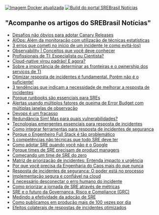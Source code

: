 [![Imagem Docker atualizada](https://github.com/srebrasil/srebrasil.github.io/actions/workflows/docker-build.yml/badge.svg)](https://github.com/srebrasil/srebrasil.github.io/actions/workflows/docker-build.yml)
[![Build do portal SREBrasil Notícias](https://github.com/srebrasil/srebrasil.github.io/actions/workflows/pages/pages-build-deployment/badge.svg)](https://github.com/srebrasil/srebrasil.github.io/actions/workflows/pages/pages-build-deployment)

## "Acompanhe os artigos do SREBrasil Notícias"
<!-- BLOGPOSTS:START -->
- [Desafios não óbvios para adotar Canary Releases](http://destaque.srebrasil.com/when-to-kill-the-canary/)
- [AIOps: Além da monitoração com utilização de técnicas estatísticas](http://destaque.srebrasil.com/machine-learning-vs-aiops-battle-for-better-answers-and-automation/)
- [3 erros que cometi no início de um incidente (e como evitá-los)](http://destaque.srebrasil.com/3-mistakes-ive-made-at-the-beginning-of-an-incident-and-how-not-to-make-them/)
- [Observability | Conceitos que você deve conhecer](http://destaque.srebrasil.com/observability-concepts-you-should-know/)
- [Profissionais de TI: Especialista ou Cientista?](http://destaque.srebrasil.com/learn-systems-by-changing/)
- [Cloud-native virou padrão! E agora?](http://destaque.srebrasil.com/Cloud-native-modernization-is-on-the-rise/)
- [Sobre a importância de determinar as fronteiras e o ownership dos serviços de TI](http://destaque.srebrasil.com/standardize-service-ownership-at-scale/)
- [Otimizar resposta de incidentes é fundamental. Porém não é o suficiente!](http://destaque.srebrasil.com/otimizar-resposta-de-incidentes/)
- [3 tendências que indicam a necessidade de melhorar a resposta de incidentes](http://destaque.srebrasil.com/3-shifts-driving-need-improved-incident-response/)
- [Porque runbooks são essenciais para SREs](http://destaque.srebrasil.com/keep-calm-and-use-the-runbook/)
- [Alertas usando múltiplos fatores de queima de Error Budget com múltiplas janelas de observação](http://destaque.srebrasil.com/multiwindow-multi-burn-rate-alerts/)
- [Devops é um fracasso](http://destaque.srebrasil.com/devops-is-a-failure/)
- [Redundância Sim! Mas para quais vulnerabilidades?](http://destaque.srebrasil.com/redundancy/)
- [Tecnologias emergentes essenciais para resposta de incidentes](http://destaque.srebrasil.com/new-technology-thats-essential-for-modern-incident-response/)
- [Como integrar ferramentas para resposta de incidentes de segurança](http://destaque.srebrasil.com/incident-response-how-to-integrate-tools-for-modern-ir/)
- [Porque o Engenheiro Full Stack é tão problemático](http://destaque.srebrasil.com/why-the-full-stack-engineer-is-problematic/)
- [5 competências não técnicas que todo SRE deve ter](http://destaque.srebrasil.com/sre-skills/)
- [Como adotar SRE quando você não é o Google](http://destaque.srebrasil.com/how-to-adopt-an-sre-practice-when-youre-not-google/)
- [Porque times de SRE precisam de product managers](http://destaque.srebrasil.com/what-is-an-sre-product-manager/)
- [Começando um time de SRE do zero](http://destaque.srebrasil.com/starting-an-sre-team-from-scratch-quick-guide/)
- [Matriz de priorização de incidentes: Entenda impacto x urgência](http://destaque.srebrasil.com/incident-response-incident-priority-matrix/)
- [Por que você precisa da Engenharia do Caos mais do que nunca](http://destaque.srebrasil.com/why-you-need-chaos-engineering/)
- [Resposta de incidentes de segurança: O poder está no processo](http://destaque.srebrasil.com/the-cyber-incident-response-plan-the-power-is-in-the-process/)
- [Implementação segura e confiável na cloud](http://destaque.srebrasil.com/readiness-to-learn-safely-and-reliably-deploy-to-the-cloud/)
- [É necessário desconectar o erro humano do incidente](http://destaque.srebrasil.com/the-need-to-decouple-human-error-from-incident-response/)
- [Como priorizar a jornada de SRE através de métricas](http://destaque.srebrasil.com/metrics-driven-prioritization-for-your-reliability-roadmap/)
- [SRE e o futuro da Governança, Risco e Compliance (GRC)](http://destaque.srebrasil.com/can-sre-bring-governance-and-compliance-into-the-future/)
- [Medindo a efetividade da adoção de SRE](http://destaque.srebrasil.com/srecon22americas-presentation-stanke/)
- [Como publicamos em produção mais de 100 vezes por dia](http://destaque.srebrasil.com/how-we-deploy-to-production-over-100-times-a-day/)
- [Efeitos colaterais de respostas de incidentes otimizados](http://destaque.srebrasil.com/positive-business-outcomes-of-great-incident-management/)
<!-- BLOGPOSTS:END -->
